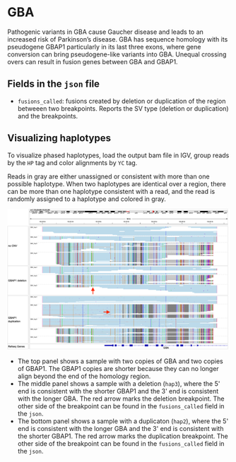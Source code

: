 # GBA

Pathogenic variants in GBA cause Gaucher disease and leads to an increased risk of Parkinson’s disease. GBA has sequence homology with its pseudogene GBAP1 particularly in its last three exons, where gene conversion can bring pseudogene-like variants into GBA. Unequal crossing overs can result in fusion genes between GBA and GBAP1.

## Fields in the `json` file

- `fusions_called`: fusions created by deletion or duplication of the region betweeen two breakpoints. Reports the SV type (deletion or duplication) and the breakpoints.

## Visualizing haplotypes

To visualize phased haplotypes, load the output bam file in IGV, group reads by the `HP` tag and color alignments by `YC` tag. 

Reads in gray are either unassigned or consistent with more than one possible haplotype. When two haplotypes are identical over a region, there can be more than one haplotype consistent with a read, and the read is randomly assigned to a haplotype and colored in gray. 

![GBA example](figures/GBA.png)

- The top panel shows a sample with two copies of GBA and two copies of GBAP1. The GBAP1 copies are shorter because they can no longer align beyond the end of the homology region.
- The middle panel shows a sample with a deletion (`hap3`), where the 5' end is consistent with the shorter GBAP1 and the 3' end is consistent with the longer GBA. The red arrow marks the deletion breakpoint. The other side of the breakpoint can be found in the `fusions_called` field in the `json`.
- The bottom panel shows a sample with a duplicaton (`hap2`), where the 5' end is consistent with the longer GBA and the 3' end is consistent with the shorter GBAP1. The red arrow marks the duplication breakpoint. The other side of the breakpoint can be found in the `fusions_called` field in the `json`.
